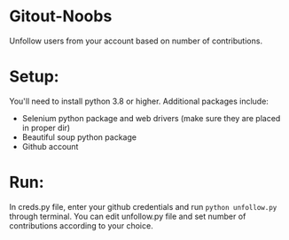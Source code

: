 # Gitout-Noobs
Unfollow users from your account based on number of contributions.

# Setup:
You'll need to install python 3.8 or higher. Additional packages include:

- Selenium python package and web drivers (make sure they are placed in proper dir)
- Beautiful soup python package
- Github account


# Run:
In creds.py file, enter your github credentials and run `python unfollow.py` through terminal.
You can edit unfollow.py file and set number of contributions according to your choice.